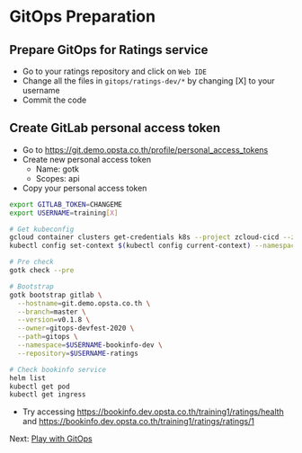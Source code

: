# GitOps Preparation

## Prepare GitOps for Ratings service

* Go to your ratings repository and click on `Web IDE`
* Change all the files in `gitops/ratings-dev/*` by changing [X] to your username
* Commit the code

## Create GitLab personal access token

* Go to <https://git.demo.opsta.co.th/profile/personal_access_tokens>
* Create new personal access token
  * Name: gotk
  * Scopes: api
* Copy your personal access token

```bash
export GITLAB_TOKEN=CHANGEME
export USERNAME=training[X]

# Get kubeconfig
gcloud container clusters get-credentials k8s --project zcloud-cicd --zone asia-southeast1-a
kubectl config set-context $(kubectl config current-context) --namespace=$USERNAME-bookinfo-dev

# Pre check
gotk check --pre

# Bootstrap
gotk bootstrap gitlab \
  --hostname=git.demo.opsta.co.th \
  --branch=master \
  --version=v0.1.8 \
  --owner=gitops-devfest-2020 \
  --path=gitops \
  --namespace=$USERNAME-bookinfo-dev \
  --repository=$USERNAME-ratings

# Check bookinfo service
helm list
kubectl get pod
kubectl get ingress
```

* Try accessing <https://bookinfo.dev.opsta.co.th/training1/ratings/health> and <https://bookinfo.dev.opsta.co.th/training1/ratings/ratings/1>

Next: [Play with GitOps](04-gitops-playing.md)
